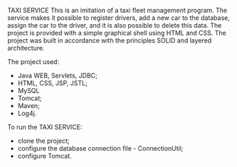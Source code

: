 TAXI SERVICE
This is an imitation of a taxi fleet management program.
The service makes it possible to register drivers, add a new car to the database, assign the car to the driver, and it is also possible to delete this data.
The project is provided with a simple graphical shell using HTML and CSS.
The project was built in accordance with the principles SOLID and layered architecture.

The project used:
- Java WEB, Servlets, JDBC;
- HTML, CSS, JSP, JSTL;
- MySQL
- Tomcat;
- Maven;
- Log4j.

To run the TAXI SERVICE:
- clone the project;
- configure the database connection file - ConnectionUtil;
- configure Tomcat.

